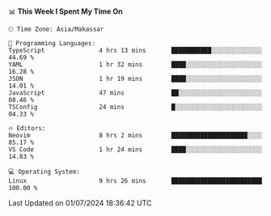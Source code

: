 <!--START_SECTION:waka-->
📊 **This Week I Spent My Time On** 

```text
🕑︎ Time Zone: Asia/Makassar

💬 Programming Languages: 
TypeScript               4 hrs 13 mins       ███████████░░░░░░░░░░░░░░   44.69 % 
YAML                     1 hr 32 mins        ████░░░░░░░░░░░░░░░░░░░░░   16.28 % 
JSON                     1 hr 19 mins        ████░░░░░░░░░░░░░░░░░░░░░   14.01 % 
JavaScript               47 mins             ██░░░░░░░░░░░░░░░░░░░░░░░   08.46 % 
TSConfig                 24 mins             █░░░░░░░░░░░░░░░░░░░░░░░░   04.33 % 

🔥 Editors: 
Neovim                   8 hrs 2 mins        █████████████████████░░░░   85.17 % 
VS Code                  1 hr 24 mins        ████░░░░░░░░░░░░░░░░░░░░░   14.83 % 

💻 Operating System: 
Linux                    9 hrs 26 mins       █████████████████████████   100.00 % 
```


 Last Updated on 01/07/2024 18:36:42 UTC
<!--END_SECTION:waka-->
